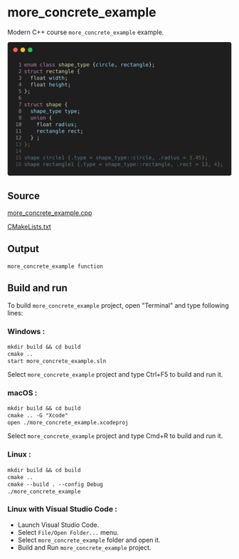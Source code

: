# more_concrete_example

Modern C++ course `more_concrete_example` example.

![more_concrete_example](../../../../docs/pictures/language_basics/more_concrete_example.png)

## Source

[more_concrete_example.cpp](more_concrete_example.cpp)

[CMakeLists.txt](CMakeLists.txt)

## Output

```
more_concrete_example function
```

## Build and run

To build `more_concrete_example` project, open "Terminal" and type following lines:

### Windows :

``` shell
mkdir build && cd build
cmake .. 
start more_concrete_example.sln
```

Select `more_concrete_example` project and type Ctrl+F5 to build and run it.

### macOS :

``` shell
mkdir build && cd build
cmake .. -G "Xcode"
open ./more_concrete_example.xcodeproj
```

Select `more_concrete_example` project and type Cmd+R to build and run it.

### Linux :

``` shell
mkdir build && cd build
cmake .. 
cmake --build . --config Debug
./more_concrete_example
```

### Linux with Visual Studio Code :

* Launch Visual Studio Code.
* Select `File/Open Folder...` menu.
* Select `more_concrete_example` folder and open it.
* Build and Run `more_concrete_example` project.
